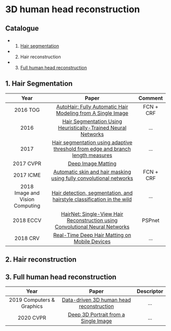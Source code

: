 # 3D human head reconstruction

## Catalogue
* 1. [Hair segmentation](https://github.com/Qingcsai/awesome-3D-Human-Head-Reconstruction/blob/master/readme.md#1-hair-segmentation)
* 2. Hair reconstruction
* 3. [Full human head reconstruction](https://github.com/Qingcsai/awesome-3D-Human-Head-Reconstruction/blob/master/readme.md#3-full-human-head-reconstruction)

## 1. Hair Segmentation

Year|Paper| Comment
:---:|:---:|:---:
2016 TOG|[AutoHair: Fully Automatic Hair Modeling from A Single Image](http://eprints.whiterose.ac.uk/134268/)|FCN + CRF
2016|[Hair Segmentation Using Heuristically-Trained Neural Networks](https://ieeexplore.ieee.org/stamp/stamp.jsp?tp=&arnumber=7592406)|...
2017|[Hair segmentation using adaptive threshold from edge and branch length measures](https://www.sciencedirect.com/science/article/pii/S0010482517302792)|...
2017 CVPR|[Deep Image Matting](http://openaccess.thecvf.com/content_cvpr_2017/html/Xu_Deep_Image_Matting_CVPR_2017_paper.html)|
2017 ICME|[Automatic skin and hair masking using fully convolutional networks](https://ieeexplore.ieee.org/abstract/document/8019339)|FCN + CRF
2018<br>Image and Vision Computing|[Hair detection, segmentation, and hairstyle classification in the wild](https://www.sciencedirect.com/science/article/pii/S0262885618300143)|...
2018 ECCV|[HairNet: Single-View Hair Reconstruction using Convolutional Neural Networks](http://openaccess.thecvf.com/content_ECCV_2018/html/Yi_Zhou_Single-view_Hair_Reconstruction_ECCV_2018_paper.html)|PSPnet
2018 CRV|[Real-Time Deep Hair Matting on Mobile Devices](https://ieeexplore.ieee.org/abstract/document/8575729)|...

## 2. Hair reconstruction


## 3. Full human head reconstruction

Year|Paper|Descriptor
:---:|:---:|:---:
2019 Computers & Graphics | [Data-driven 3D human head reconstruction](https://www.sciencedirect.com/science/article/abs/pii/S0097849319300317)| ...
2020 CVPR |[Deep 3D Portrait from a Single Image](https://arxiv.org/abs/2004.11598)|...




